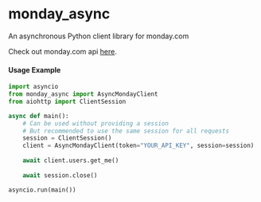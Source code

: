 # monday_async
An asynchronous Python client library for monday.com

Check out monday.com api [here](https://developer.monday.com/api-reference/).

#### Usage Example
```python
import asyncio
from monday_async import AsyncMondayClient
from aiohttp import ClientSession

async def main():
    # Can be used without providing a session
    # But recommended to use the same session for all requests
    session = ClientSession()
    client = AsyncMondayClient(token="YOUR_API_KEY", session=session)
    
    await client.users.get_me()
    
    await session.close()

asyncio.run(main())
```